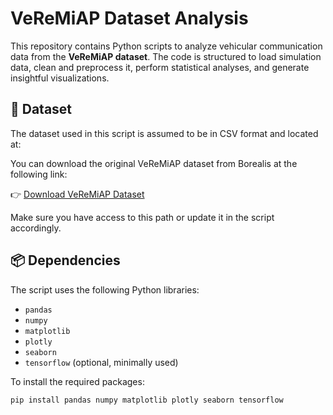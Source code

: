 # VeReMiAP Dataset Analysis

This repository contains Python scripts to analyze vehicular communication data from the **VeReMiAP dataset**. The code is structured to load simulation data, clean and preprocess it, perform statistical analyses, and generate insightful visualizations.

## 📂 Dataset

The dataset used in this script is assumed to be in CSV format and located at:


You can download the original VeReMiAP dataset from Borealis at the following link:

👉 [Download VeReMiAP Dataset](https://borealisdata.ca/dataset.xhtml?persistentId=doi:10.5683/SP3/R09EWA)

Make sure you have access to this path or update it in the script accordingly.

## 📦 Dependencies

The script uses the following Python libraries:

- `pandas`
- `numpy`
- `matplotlib`
- `plotly`
- `seaborn`
- `tensorflow` (optional, minimally used)

To install the required packages:

```bash
pip install pandas numpy matplotlib plotly seaborn tensorflow

